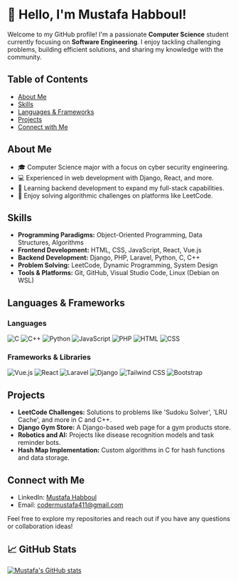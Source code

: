 # 👋 Hello, I'm Mustafa Habboul!

Welcome to my GitHub profile! I'm a passionate **Computer Science** student currently focusing on **Software Engineering**. I enjoy tackling challenging problems, building efficient solutions, and sharing my knowledge with the community.

## Table of Contents
- [About Me](#about-me)
- [Skills](#skills)
- [Languages & Frameworks](#languages--frameworks)
- [Projects](#projects)
- [Connect with Me](#connect-with-me)

## About Me
- 🎓 Computer Science major with a focus on cyber security engineering.
- 💻 Experienced in web development with Django, React, and more.
- 🎯 Learning backend development to expand my full-stack capabilities.
- 🧩 Enjoy solving algorithmic challenges on platforms like LeetCode.

## Skills
- **Programming Paradigms:** Object-Oriented Programming, Data Structures, Algorithms
- **Frontend Development:** HTML, CSS, JavaScript, React, Vue.js
- **Backend Development:** Django, PHP, Laravel, Python, C, C++
- **Problem Solving:** LeetCode, Dynamic Programming, System Design
- **Tools & Platforms:** Git, GitHub, Visual Studio Code, Linux (Debian on WSL)

## Languages & Frameworks

### Languages
![C](https://img.shields.io/badge/C-%2300599C.svg?style=for-the-badge&logo=c&logoColor=white)
![C++](https://img.shields.io/badge/C++-%2300599C.svg?style=for-the-badge&logo=c%2B%2B&logoColor=white)
![Python](https://img.shields.io/badge/Python-%233776AB.svg?style=for-the-badge&logo=python&logoColor=white)
![JavaScript](https://img.shields.io/badge/JavaScript-%23F7DF1E.svg?style=for-the-badge&logo=javascript&logoColor=black)
![PHP](https://img.shields.io/badge/PHP-%23777BB4.svg?style=for-the-badge&logo=php&logoColor=white)
![HTML](https://img.shields.io/badge/HTML-%23E34F26.svg?style=for-the-badge&logo=html5&logoColor=white)
![CSS](https://img.shields.io/badge/CSS-%231572B6.svg?style=for-the-badge&logo=css3&logoColor=white)

### Frameworks & Libraries
![Vue.js](https://img.shields.io/badge/Vue.js-%234FC08D.svg?style=for-the-badge&logo=vue.js&logoColor=white)
![React](https://img.shields.io/badge/React-%2361DAFB.svg?style=for-the-badge&logo=react&logoColor=black)
![Laravel](https://img.shields.io/badge/Laravel-%23FF2D20.svg?style=for-the-badge&logo=laravel&logoColor=white)
![Django](https://img.shields.io/badge/Django-%23092E20.svg?style=for-the-badge&logo=django&logoColor=white)
![Tailwind CSS](https://img.shields.io/badge/TailwindCSS-%2338B2AC.svg?style=for-the-badge&logo=tailwind-css&logoColor=white)
![Bootstrap](https://img.shields.io/badge/Bootstrap-%238511FA.svg?style=for-the-badge&logo=bootstrap&logoColor=white)

## Projects
- **LeetCode Challenges:** Solutions to problems like 'Sudoku Solver', 'LRU Cache', and more in C and C++.
- **Django Gym Store:** A Django-based web page for a gym products store.
- **Robotics and AI:** Projects like disease recognition models and task reminder bots.
- **Hash Map Implementation:** Custom algorithms in C for hash functions and data storage.

## Connect with Me
- LinkedIn: [Mustafa Habboul](https://www.linkedin.com/in/must-codeq-423394268/)
- Email: codermustafa411@gmail.com

Feel free to explore my repositories and reach out if you have any questions or collaboration ideas!

## 📈 GitHub Stats

[![Mustafa's GitHub stats](https://github-readme-stats.vercel.app/api?username=MustcodeQ)](https://github.com/anuraghazra/github-readme-stats)
